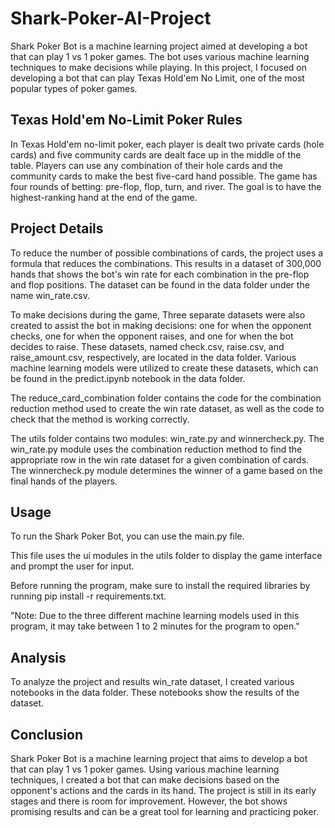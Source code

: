 # Shark-Poker-AI-Project

Shark Poker Bot is a machine learning project aimed at developing a bot that can play 1 vs 1 poker games. The bot uses various machine learning techniques to make decisions while playing. In this project, I focused on developing a bot that can play Texas Hold'em No Limit, one of the most popular types of poker games.

## Texas Hold'em No-Limit Poker Rules

In Texas Hold'em no-limit poker, each player is dealt two private cards (hole cards) and five community cards are dealt face up in the middle of the table. Players can use any combination of their hole cards and the community cards to make the best five-card hand possible. The game has four rounds of betting: pre-flop, flop, turn, and river. The goal is to have the highest-ranking hand at the end of the game.

## Project Details

To reduce the number of possible combinations of cards, the project uses a formula that reduces the combinations. This results in a dataset of 300,000 hands that shows the bot's win rate for each combination in the pre-flop and flop positions. The dataset can be found in the data folder under the name win_rate.csv.

To make decisions during the game, Three separate datasets were also created to assist the bot in making decisions: one for when the opponent checks, one for when the opponent raises, and one for when the bot decides to raise. These datasets, named check.csv, raise.csv, and raise_amount.csv, respectively, are located in the data folder. Various machine learning models were utilized to create these datasets, which can be found in the predict.ipynb notebook in the data folder.

The reduce_card_combination folder contains the code for the combination reduction method used to create the win rate dataset, as well as the code to check that the method is working correctly.

The utils folder contains two modules: win_rate.py and winnercheck.py. The win_rate.py module uses the combination reduction method to find the appropriate row in the win rate dataset for a given combination of cards. The winnercheck.py module determines the winner of a game based on the final hands of the players.


## Usage

To run the Shark Poker Bot, you can use the main.py file.

This file uses the ui modules in the utils folder to display the game interface and prompt the user for input.

Before running the program, make sure to install the required libraries by running pip install -r requirements.txt.

"Note: Due to the three different machine learning models used in this program, it may take between 1 to 2 minutes for the program to open."


## Analysis

To analyze the project and results win_rate dataset, I created various notebooks in the data folder. These notebooks show the results of the dataset.

## Conclusion

Shark Poker Bot is a machine learning project that aims to develop a bot that can play 1 vs 1 poker games. Using various machine learning techniques, I created a bot that can make decisions based on the opponent's actions and the cards in its hand. The project is still in its early stages and there is room for improvement. However, the bot shows promising results and can be a great tool for learning and practicing poker.


